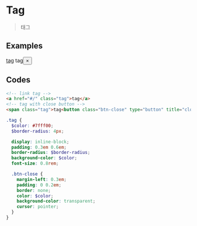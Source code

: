 # Tag

> 태그

## Examples

<div class="box">
  <a href="#/" class="h-tag">tag</a>
  <span class="h-tag">tag<button class="btn-close" type="button" title="close">&times;</button></span>
</div>

## Codes

<CodeGroup>
  <CodeGroupItem title="html">

```html
<!-- link tag -->
<a href="#/" class="tag">tag</a>
<!-- tag with close button -->
<span class="tag">tag<button class="btn-close" type="button" title="close">&times;</button></span>
```

  </CodeGroupItem>
  <CodeGroupItem title="SCSS">

```scss
.tag {
  $color: #7fff00;
  $border-radius: 4px;

  display: inline-block;
  padding: 0.3em 0.6em;
  border-radius: $border-radius;
  background-color: $color;
  font-size: 0.8rem;

  .btn-close {
    margin-left: 0.3em;
    padding: 0 0.2em;
    border: none;
    color: $color;
    background-color: transparent;
    cursor: pointer;
  }
}
```

  </CodeGroupItem>
</CodeGroup>

<style lang="scss" scoped>
.h {
  &-tag {
    display: inline-block;
    padding: 0.3em 0.6em;
    color: var(--c-bg);
    border-radius: 4px;
    background-color: var(--c-brand);
    font-size: 0.8rem;

    .btn-close {
      margin-left: 0.3em;
      padding: 0 0.2em;
      border: none;
      color: var(--c-bg);
      background-color: transparent;
      cursor: pointer;
    }
  }
}
</style>